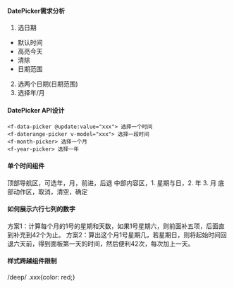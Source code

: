 #### DatePicker需求分析
1. 选日期
  - 默认时间
  - 高亮今天
  - 清除
  - 日期范围
2. 选两个日期(日期范围)
3. 选择年/月

#### DatePicker API设计
```
<f-data-picker @update:value="xxx"> 选择一个时间
<f-daterange-picker v-model="xxx"> 选择一段时间
<f-month-picker> 选择一个月
<f-year-picker> 选择一年
```
#### 单个时间组件
顶部导航区，可选年，月，前进，后退
中部内容区，1. 星期与日，2. 年 3. 月
底部动作区，取消，清空，确定

#### 如何展示六行七列的数字
方案1：计算每个月的1号的星期和天数，如果1号星期六，则前面补五项，后面直到补充到42个为止。
方案2：算出这个月1号星期几，若星期日，则将起始时间回退六天前，得到面板第一天的时间，然后便利42次，每次加上一天。

#### 样式跨越组件限制
/deep/ .xxx{color: red;}
